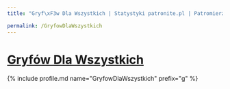 ```yaml
---
title: "Gryf\xF3w Dla Wszystkich | Statystyki patronite.pl | Patromierz"

permalink: /GryfowDlaWszystkich
---
```


# [Gryfów Dla Wszystkich](https://patronite.pl/GryfowDlaWszystkich)

{% include profile.md name="GryfowDlaWszystkich" prefix="g" %}
